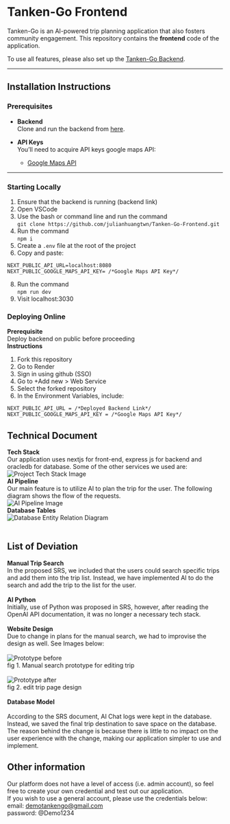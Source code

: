 # Tanken-Go Frontend

Tanken-Go is an AI-powered trip planning application that also fosters community engagement. This repository contains the **frontend** code of the application.

To use all features, please also set up the [Tanken-Go Backend](https://github.com/julianhuangtwn/Tanken-Go-Backend).

---

## Installation Instructions

### Prerequisites

- **Backend**  
  Clone and run the backend from [here](https://github.com/julianhuangtwn/Tanken-Go-Backend).

- **API Keys**  
  You’ll need to acquire API keys google maps API:
  - [Google Maps API](https://developers.google.com/maps/documentation/javascript/get-api-key)

---

### Starting Locally

1. Ensure that the backend is running (backend link)
2. Open VSCode
3. Use the bash or command line and run the command<br>
      ```git clone https://github.com/julianhuangtwn/Tanken-Go-Frontend.git```
5. Run the command <br>
`npm i`
6. Create a `.env` file at the root of the project
7. Copy and paste: <br>
<pre><code>NEXT_PUBLIC_API_URL=localhost:8080 
NEXT_PUBLIC_GOOGLE_MAPS_API_KEY= /*Google Maps API Key*/</code></pre>
8. Run the command <br>
`npm run dev`
9. Visit localhost:3030
### Deploying Online
**Prerequisite** <br>
Deploy backend on public before proceeding <br>
**Instructions**
1. Fork this repository
2. Go to Render
3. Sign in using github (SSO)
4. Go to +Add new > Web Service
5. Select the forked repository
6. In the Environment Variables, include:
<pre><code>NEXT_PUBLIC_API_URL = /*Deployed Backend Link*/
NEXT_PUBLIC_GOOGLE_MAPS_API_KEY = /*Google Maps API Key*/</code></pre>

## Technical Document 
**Tech Stack** <br>
Our application uses nextjs for front-end, express js for backend and oracledb for database. Some of the other services we used are: <br>
![Project Tech Stack Image](/Project_Artifact_Screenshots/tech_stack.png)<br>
**AI Pipeline**<br>
Our main feature is to utilize AI to plan the trip for the user. The following diagram shows the flow of the requests. <br>
![AI Pipeline Image](/Project_Artifact_Screenshots/ai_pipeline.png) <br>
**Database Tables**<br>
![Database Entity Relation Diagram](/Project_Artifact_Screenshots/database_diagram.png)<br><br>
## List of Deviation
**Manual Trip Search**<br>
In the proposed SRS, we included that the users could search specific trips and add them into the trip list. Instead, we have implemented AI to do the search and add the trip to the list for the user.<br><br>
**AI Python**<br>
Initially, use of Python was proposed in SRS, however, after reading the OpenAI API documentation, it was no longer a necessary tech stack.<br><br>
**Website Design**<br>
Due to change in plans for the manual search, we had to improvise the design as well. See Images below: <br><br>
![Prototype before](/Project_Artifact_Screenshots/prototype.png)<br>
fig 1. Manual search prototype for editing trip<br><br>
![Prototype after](/Project_Artifact_Screenshots/after.JPG)<br>
fig 2. edit trip page design<br><br>
**Database Model** <br><br>
According to the SRS document, AI Chat logs were kept in the database. Instead, we saved the final trip destination to save space on the database. The reason behind the change is because there is little to no impact on the user experience with the change, making our application simpler to use and implement.

## Other information
Our platform does not have a level of access (i.e. admin account), so feel free to create your own credential and test out our application.<br>
If you wish to use a general account, please use the credentials below:<br>
email: demotankengo@gmail.com<br>
password: @Demo1234<br>
